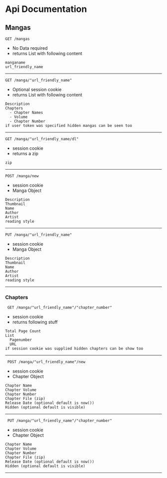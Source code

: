 # Api Documentation

## Mangas
` GET /mangas `
* No Data required
* returns List with following content
```
manganame
url_friendly_name
```
---
` GET /manga/"url_friendly_name" `
* Optional session cookie
* returns List with following content
```
Description
Chapters
  - Chapter Names
  - Volume
  - Chapter Number
if user token was specified hidden mangas can be seen too
```
---
` GET /manga/"url_friendly_name/dl" `
* session cookie
* returns a zip
```
zip 
```
---
` POST /manga/new `
* session cookie
* Manga Object
```
Description
Thumbnail
Name
Author
Artist
reading style
```
---
` PUT /manga/"url_friendly_name" `
* session cookie
* Manga Object
```
Description
Thumbnail
Name
Author
Artist
reading style
```
---
### Chapters
` GET /manga/"url_friendly_name"/"chapter_number"`
* session cookie
* returns following stuff
```
Total Page Count
List
  Pagenumber
  URL
if session cookie was supplied hidden chapters can be show too
```
---
` POST /manga/"url_friendly_name"/new`
* session cookie
* Chapter Object
```
Chapter Name
Chapter Volume
Chapter Number
Chapter File (zip)
Release Date (optional default is now())
Hidden (optional default is visible)
```
---
` PUT /manga/"url_friendly_name"/"chapter_number"`
* session cookie
* Chapter Object
```
Chapter Name
Chapter Volume
Chapter Number
Chapter File (zip)
Release Date (optional default is now())
Hidden (optional default is visible)
```
---

